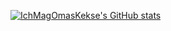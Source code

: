 [![IchMagOmasKekse's GitHub stats](https://github-readme-stats.vercel.app/api?username=IchMagOmasKekse)](https://github.com/IchMagOmasKekse/github-readme-stats)
